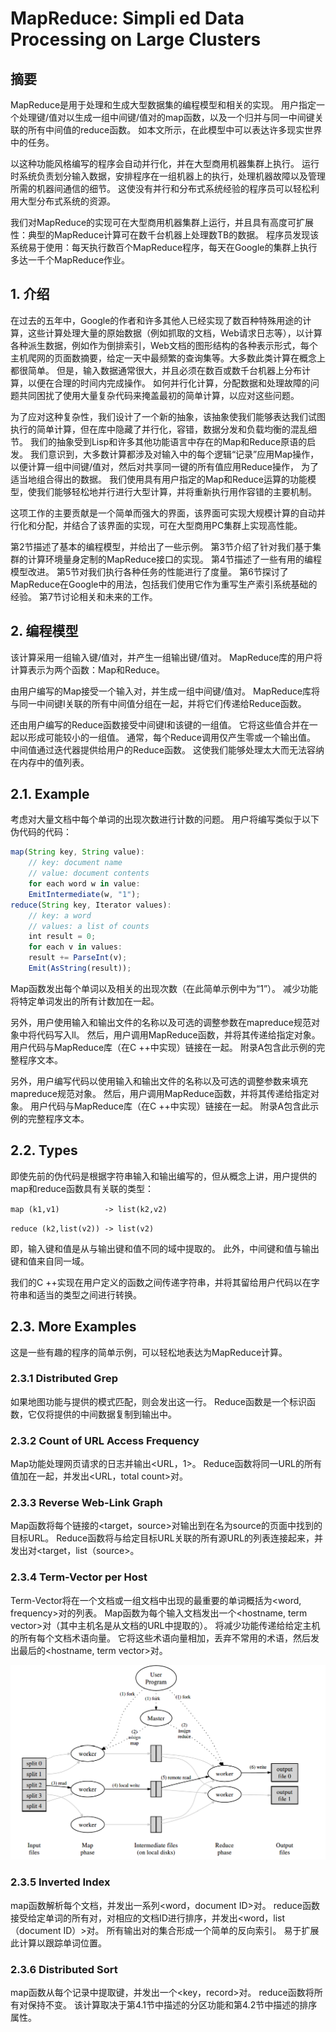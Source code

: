# MapReduce: Simpli ed Data Processing on Large Clusters

## 摘要

MapReduce是用于处理和生成大型数据集的编程模型和相关的实现。 用户指定一个处理键/值对以生成一组中间键/值对的map函数，以及一个归并与同一中间键关联的所有中间值的reduce函数。 如本文所示，在此模型中可以表达许多现实世界中的任务。

以这种功能风格编写的程序会自动并行化，并在大型商用机器集群上执行。 运行时系统负责划分输入数据，安排程序在一组机器上的执行，处理机器故障以及管理所需的机器间通信的细节。 这使没有并行和分布式系统经验的程序员可以轻松利用大型分布式系统的资源。

我们对MapReduce的实现可在大型商用机器集群上运行，并且具有高度可扩展性：典型的MapReduce计算可在数千台机器上处理数TB的数据。 程序员发现该系统易于使用：每天执行数百个MapReduce程序，每天在Google的集群上执行多达一千个MapReduce作业。

## 1. 介绍

在过去的五年中，Google的作者和许多其他人已经实现了数百种特殊用途的计算，这些计算处理大量的原始数据（例如抓取的文档，Web请求日志等），以计算各种派生数据，例如作为倒排索引，Web文档的图形结构的各种表示形式，每个主机爬网的页面数摘要，给定一天中最频繁的查询集等。大多数此类计算在概念上都很简单。 但是，输入数据通常很大，并且必须在数百或数千台机器上分布计算，以便在合理的时间内完成操作。 如何并行化计算，分配数据和处理故障的问题共同困扰了使用大量复杂代码来掩盖最初的简单计算，以应对这些问题。

为了应对这种复杂性，我们设计了一个新的抽象，该抽象使我们能够表达我们试图执行的简单计算，但在库中隐藏了并行化，容错，数据分发和负载均衡的混乱细节。 我们的抽象受到Lisp和许多其他功能语言中存在的Map和Reduce原语的启发。 我们意识到，大多数计算都涉及对输入中的每个逻辑“记录”应用Map操作，以便计算一组中间键/值对，然后对共享同一键的所有值应用Reduce操作， 为了适当地组合得出的数据。 我们使用具有用户指定的Map和Reduce运算的功能模型，使我们能够轻松地并行进行大型计算，并将重新执行用作容错的主要机制。

这项工作的主要贡献是一个简单而强大的界面，该界面可实现大规模计算的自动并行化和分配，并结合了该界面的实现，可在大型商用PC集群上实现高性能。

第2节描述了基本的编程模型，并给出了一些示例。 第3节介绍了针对我们基于集群的计算环境量身定制的MapReduce接口的实现。 第4节描述了一些有用的编程模型改进。 第5节对我们执行各种任务的性能进行了度量。 第6节探讨了MapReduce在Google中的用法，包括我们使用它作为重写生产索引系统基础的经验。 第7节讨论相关和未来的工作。

## 2. 编程模型

该计算采用一组输入键/值对，并产生一组输出键/值对。 MapReduce库的用户将计算表示为两个函数：Map和Reduce。

由用户编写的Map接受一个输入对，并生成一组中间键/值对。 MapReduce库将与同一中间键I关联的所有中间值分组在一起，并将它们传递给Reduce函数。

还由用户编写的Reduce函数接受中间键I和该键的一组值。 它将这些值合并在一起以形成可能较小的一组值。 通常，每个Reduce调用仅产生零或一个输出值。 中间值通过迭代器提供给用户的Reduce函数。 这使我们能够处理太大而无法容纳在内存中的值列表。

## 2.1. Example

考虑对大量文档中每个单词的出现次数进行计数的问题。 用户将编写类似于以下伪代码的代码：

```js
map(String key, String value):
    // key: document name
    // value: document contents
    for each word w in value:
    EmitIntermediate(w, "1");
reduce(String key, Iterator values):
    // key: a word
    // values: a list of counts
    int result = 0;
    for each v in values:
    result += ParseInt(v);
    Emit(AsString(result));

```

Map函数发出每个单词以及相关的出现次数（在此简单示例中为“1”）。 减少功能将特定单词发出的所有计数加在一起。

另外，用户使用输入和输出文件的名称以及可选的调整参数在mapreduce规范对象中将代码写入ll。 然后，用户调用MapReduce函数，并将其传递给指定对象。 用户代码与MapReduce库（在C ++中实现）链接在一起。 附录A包含此示例的完整程序文本。

另外，用户编写代码以使用输入和输出文件的名称以及可选的调整参数来填充mapreduce规范对象。 然后，用户调用MapReduce函数，并将其传递给指定对象。 用户代码与MapReduce库（在C ++中实现）链接在一起。 附录A包含此示例的完整程序文本。

## 2.2. Types

即使先前的伪代码是根据字符串输入和输出编写的，但从概念上讲，用户提供的map和reduce函数具有关联的类型：

`map (k1,v1)          -> list(k2,v2)`

`reduce (k2,list(v2)) -> list(v2)`

即，输入键和值是从与输出键和值不同的域中提取的。 此外，中间键和值与输出键和值来自同一域。

我们的C ++实现在用户定义的函数之间传递字符串，并将其留给用户代码以在字符串和适当的类型之间进行转换。

## 2.3. More Examples

这是一些有趣的程序的简单示例，可以轻松地表达为MapReduce计算。

### 2.3.1 Distributed Grep

如果地图功能与提供的模式匹配，则会发出这一行。 Reduce函数是一个标识函数，它仅将提供的中间数据复制到输出中。

### 2.3.2 Count of URL Access Frequency

Map功能处理网页请求的日志并输出<URL，1>。 Reduce函数将同一URL的所有值加在一起，并发出<URL，total count>对。

### 2.3.3 Reverse Web-Link Graph

Map函数将每个链接的<target，source>对输出到在名为source的页面中找到的目标URL。 Reduce函数将与给定目标URL关联的所有源URL的列表连接起来，并发出对<target，list（source>。

### 2.3.4 Term-Vector per Host

Term-Vector将在一个文档或一组文档中出现的最重要的单词概括为<word, frequency>对的列表。 Map函数为每个输入文档发出一个<hostname, term vector>对（其中主机名是从文档的URL中提取的）。 将减少功能传递给给定主机的所有每个文档术语向量。 它将这些术语向量相加，丢弃不常用的术语，然后发出最后的<hostname,  term vector>对。

![Execution overview](./doc.img/Execution.overview.png)

### 2.3.5 Inverted Index

map函数解析每个文档，并发出一系列<word，document ID>对。 reduce函数接受给定单词的所有对，对相应的文档ID进行排序，并发出<word，list（document ID）>对。 所有输出对的集合形成一个简单的反向索引。 易于扩展此计算以跟踪单词位置。

### 2.3.6 Distributed Sort

map函数从每个记录中提取键，并发出一个<key，record>对。 reduce函数将所有对保持不变。 该计算取决于第4.1节中描述的分区功能和第4.2节中描述的排序属性。
